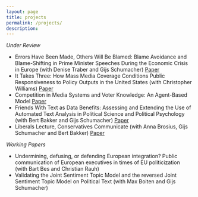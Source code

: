 ```yaml
---
layout: page
title: projects
permalink: /projects/
description:
---
```



*Under Review*

- Errors Have Been Made, Others Will Be Blamed: Blame Avoidance and Blame-Shifting in Prime Minister Speeches During the Economic Crisis in Europe (with Denise Traber and Gijs Schumacher) [Paper](https://osf.io/kg6qs/)
- It Takes Three: How Mass Media Coverage Conditions Public Responsiveness to Policy Outputs in the United States (with Christopher Williams) [Paper](https://osf.io/ymvfb)
- Competition in Media Systems and Voter Knowledge: An Agent-Based Model [Paper](https://osf.io/u7wbr/)
- Friends With Text as Data Benefits: Assessing and Extending the Use of Automated Text Analysis in Political Science and Political Psychology (with Bert Bakker and Gijs Schumacher) [Paper](https://osf.io/vzykp/)
- Liberals Lecture, Conservatives Communicate (with Anna Brosius, Gijs Schumacher and Bert Bakker) [Paper](https://osf.io/xv4a3)

*Working Papers*
- Undermining, defusing, or defending European integration? Public communication of European executives in times of EU politicization  (with Bart Bes and Christian Rauh)
- Validating the Joint Sentiment Topic Model and the reversed Joint Sentiment Topic Model on Political Text (with Max Boiten and Gijs Schumacher)